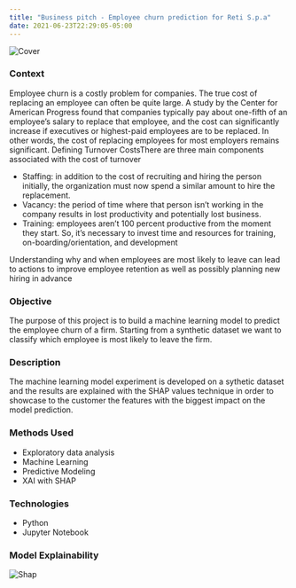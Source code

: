 ```yaml
---
title: "Business pitch - Employee churn prediction for Reti S.p.a"
date: 2021-06-23T22:29:05-05:00
---
```


![Cover](/img/churn_cover.jpg)

### Context
Employee churn is a costly problem for companies. The true cost of replacing an employee can often be quite large.
A study by the Center for American Progress found that companies typically pay about one-fifth of an employee’s salary to replace that employee, and the cost can significantly increase if executives or highest-paid employees are to be replaced.
In other words, the cost of replacing employees for most employers remains significant. 
Defining Turnover CostsThere are three main components associated with the cost of turnover

*   Staffing: in addition to the cost of recruiting and hiring the person initially, the organization must now spend a similar amount to hire the replacement.
*   Vacancy: the period of time where that person isn’t working in the company results in lost productivity and potentially lost business.
*   Training: employees aren’t 100 percent productive from the moment they start.  So, it’s necessary to invest time and resources for training, on-boarding/orientation, and development

Understanding why and when employees are most likely to leave can lead to actions to improve employee retention as well as possibly planning new hiring in advance

### Objective
The purpose of this project is to build a machine learning model to predict the employee churn of a firm. Starting from a synthetic dataset we want to classify which employee is most likely to leave the firm.

### Description
The machine learning model experiment is developed on a sythetic dataset and the results are explained with the SHAP values technique in order to showcase to the customer the features with the biggest impact on the model prediction.

### Methods Used
* Exploratory data analysis
* Machine Learning
* Predictive Modeling
* XAI with SHAP

### Technologies

* Python
* Jupyter Notebook

### Model Explainability

![Shap](/img/shap_plot.png)
